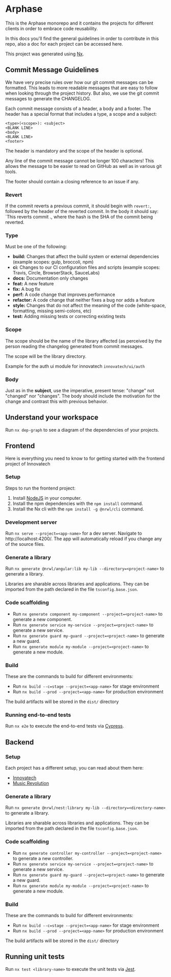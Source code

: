 # Arphase

This is the Arphase monorepo and it contains the projects for different clients in order to embrace code reusability.

In this docs you'll find the general guidelines in order to contribute in this repo, also a doc for each project can be accessed here.

This project was generated using [Nx](https://nx.dev).

## Commit Message Guidelines

We have very precise rules over how our git commit messages can be formatted. This leads to more
readable messages that are easy to follow when looking through the project history. But also, we use
the git commit messages to generate the CHANGELOG.

Each commit message consists of a header, a body and a footer. The header has a special format that
includes a type, a scope and a subject:

```
<type>(<scope>): <subject>
<BLANK LINE>
<body>
<BLANK LINE>
<footer>
```

The header is mandatory and the scope of the header is optional.

Any line of the commit message cannot be longer 100 characters! This allows the message to be easier
to read on GitHub as well as in various git tools.

The footer should contain a closing reference to an issue if any.

### Revert

If the commit reverts a previous commit, it should begin with `revert:`, followed by the header of
the reverted commit. In the body it should say: `This reverts commit <hash>., where the hash is the
SHA of the commit being reverted.

### Type

Must be one of the following:

- **build:** Changes that affect the build system or external dependencies (example scopes: gulp,
  broccoli, npm)
- **ci:** Changes to our CI configuration files and scripts (example scopes: Travis, Circle,
  BrowserStack, SauceLabs)
- **docs:** Documentation only changes
- **feat:** A new feature
- **fix:** A bug fix
- **perf:** A code change that improves performance
- **refactor:** A code change that neither fixes a bug nor adds a feature
- **style:** Changes that do not affect the meaning of the code (white-space, formatting, missing
  semi-colons, etc)
- **test:** Adding missing tests or correcting existing tests

### Scope

The scope should be the name of the library affected (as perceived by the person reading the
changelog generated from commit messages.

The scope will be the library directory.

Example for the auth ui module for innovatech `innovatech/ui/auth`

### Body

Just as in the **subject**, use the imperative, present tense: "change" not "changed" nor "changes".
The body should include the motivation for the change and contrast this with previous behavior.

## Understand your workspace

Run `nx dep-graph` to see a diagram of the dependencies of your projects.

## Frontend

Here is everything you need to know to for getting started with the frontend project of Innovatech

### Setup

Steps to run the frontend project:

1. Install [NodeJS](https://nodejs.dev) in your computer.
2. Install the npm dependencies with the `npm install` command.
3. Install the Nx cli with the `npm install -g @nrwl/cli` command.

### Development server

Run `nx serve --project=<app-name>` for a dev server. Navigate to http://localhost:4200/. The app will automatically reload if you change any of the source files.

### Generate a library

Run `nx generate @nrwl/angular:lib my-lib --directory=<project-name>` to generate a library.

Libraries are sharable across libraries and applications. They can be imported from the path declared in the file `tsconfig.base.json`.

### Code scaffolding

- Run `nx generate component my-component --project=<project-name>` to generate a new component.
- Run `nx generate service my-service --project=<project-name>` to generate a new service.
- Run `nx generate guard my-guard --project=<project-name>` to generate a new guard.
- Run `nx generate module my-module --project=<project-name>` to generate a new module.

### Build

These are the commands to build for different environments:

- Run `nx build --c=stage --project=<app-name>` for stage environment
- Run `nx build --prod --project=<app-name>` for production environment

The build artifacts will be stored in the `dist/` directory

### Running end-to-end tests

Run `nx e2e` to execute the end-to-end tests via [Cypress](https://www.cypress.io).

## Backend

### Setup

Each project has a different setup, you can read about them here:

- [Innovatech](docs/innovatech/README.md)
- [Music Revolution](docs/musicr/README.md)

### Generate a library

Run `nx generate @nrwl/nest:library my-lib --directory=<directory-name>` to generate a library.

Libraries are sharable across libraries and applications. They can be imported from the path declared in the file `tsconfig.base.json`.

### Code scaffolding

- Run `nx generate controller my-controller --project=<project-name>` to generate a new controller.
- Run `nx generate service my-service --project=<project-name>` to generate a new service.
- Run `nx generate guard my-guard --project=<project-name>` to generate a new guard.
- Run `nx generate module my-module --project=<project-name>` to generate a new module.

### Build

These are the commands to build for different environments:

- Run `nx build --c=stage --project=<app-name>` for stage environment
- Run `nx build --prod --project=<app-name>` for production environment

The build artifacts will be stored in the `dist/` directory

## Running unit tests

Run `nx test <library-name>` to execute the unit tests via [Jest](https://jestjs.io).
